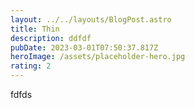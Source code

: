 ```yaml
---
layout: ../../layouts/BlogPost.astro
title: Thin
description: ddfdf
pubDate: 2023-03-01T07:50:37.817Z
heroImage: /assets/placeholder-hero.jpg
rating: 2
---
```

f﻿dfds
